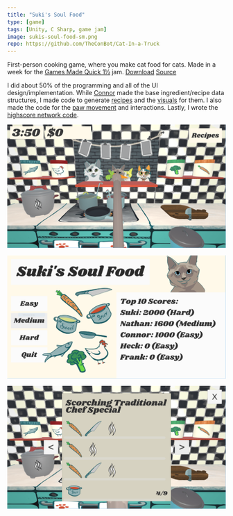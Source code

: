 ```yaml
---
title: "Suki's Soul Food"
type: [game]
tags: [Unity, C Sharp, game jam]
image: sukis-soul-food-sm.png
repo: https://github.com/TheConBot/Cat-In-a-Truck
---
```

First-person cooking game, where you make cat food for cats. Made in a week for the [Games Made Quick 1½](https://itch.io/jam/games-made-quick-one-and-a-half) jam. [Download](https://wickedly.itch.io/sukis-soul-food) [Source](https://github.com/theconbot/Cat-In-a-Truck)

I did about 50% of the programming and all of the UI design/implementation. While [Connor](https://connor.games) made the base ingredient/recipe data structures, I made code to generate [recipes](https://github.com/TheConBot/Cat-In-a-Truck/blob/master/Assets/Scripts/RecipeGenerator.cs) and the [visuals](https://github.com/TheConBot/Cat-In-a-Truck/blob/master/Assets/Scripts/RecipeVisualGenerator.cs) for them. I also made the code for the [paw movement](https://github.com/TheConBot/Cat-In-a-Truck/blob/master/Assets/Scripts/PawMovement.cs) and interactions. Lastly, I wrote the [highscore network code](https://github.com/TheConBot/Cat-In-a-Truck/blob/master/Assets/Scripts/StoreHighScores.cs).

![Suki's Soul Food Screenshot 1](/assets/img/projects/sukis-soul-food/sukis-soul-food-01.png)

![Suki's Soul Food Screenshot 2](/assets/img/projects/sukis-soul-food/sukis-soul-food-02.png)

![Suki's Soul Food Screenshot 3](/assets/img/projects/sukis-soul-food/sukis-soul-food-03.png)